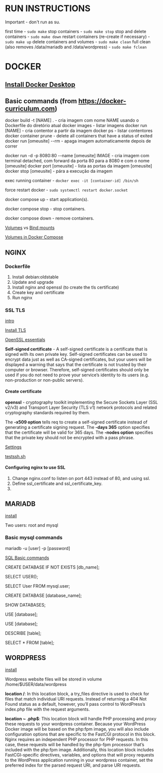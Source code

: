 # RUN INSTRUCTIONS

Important - don't run as su.

first time - `sudo make`
stop containers - `sudo make stop`
stop and delete containers - `sudo make down`
restart containers (re-create if necessary) - `sudo make up`
delete containers and volumes - `sudo make clean`
full clean (also removes /data/mariadb and /data/wordpress) - `sudo make fclean`

# DOCKER

## [Install Docker Desktop](https://docs.docker.com/desktop/install/linux/ubuntu/)

## Basic commands (from https://docker-curriculum.com)

docker build -t [NAME] . - cria imagem com nome NAME usando o Dockerfile do diretório atual
docker images - listar imagens
docker run [NAME] - cria contentor a partir da imagem
docker ps - listar contentores
docker container prune - delete all containers that have a status of exited
docker run [omeusite] --rm - apaga imagem automaticamente depois de correr

docker run -d -p 8080:80 --name [omeusite] IMAGE - cria imagem com terminal detached, com forward da porta 80 para a 8080 e com o nome [omeusite]
docker port [omeusite] - lista as portas da imagem [omeusite]
docker stop [omeusite] - pára a execução da imagem

exec running container - `docker exec -it [container-id] /bin/sh`

force restart docker - `sudo systemctl restart docker.socket`

docker compose up - start application(s).

docker compose stop - stop containers.

docker compose down - remove containers.

[Volumes](https://docs.docker.com/storage/volumes/) vs [Bind mounts](https://docs.docker.com/storage/bind-mounts/)

[Volumes in Docker Compose](https://docs.docker.com/compose/compose-file/07-volumes/)

## NGINX

### Dockerfile

1.  Install debian:oldstable
2.  Update and upgrade
3.  Install nginx and openssl (to create the tls certificate)
4.  Create key and certificate
5.  Run nginx


### SSL TLS

[intro](https://www.youtube.com/watch?v=EnY6fSng3Ew)

[Install TLS](https://www.digitalocean.com/community/tutorials/how-to-create-a-self-signed-ssl-certificate-for-nginx-in-ubuntu-20-04-1)

[OpenSSL essentials](https://www.digitalocean.com/community/tutorials/openssl-essentials-working-with-ssl-certificates-private-keys-and-csrs)

**Self-signed certificate** - A self-signed certificate is a certificate that is signed with its own private key. Self-signed certificates can be used to encrypt data just as well as CA-signed certificates, but your users will be displayed a warning that says that the certificate is not trusted by their computer or browser. Therefore, self-signed certificates should only be used if you do not need to prove your service’s identity to its users (e.g. non-production or non-public servers).

#### Create certificate

**openssl** - cryptography toolkit implementing the Secure Sockets Layer (SSL v2/v3) and Transport Layer Security (TLS v1) network protocols and related cryptography standards required by them.

The **-x509 option** tells req to create a self-signed certificate instead of generating a certificate signing request. The **-days 365** option specifies that the certificate will be valid for 365 days. The **-nodes option** specifies that the private key should not be encrypted with a pass phrase. 

[Settings](https://cipherlist.eu/)

[testssh.sh](https://github.com/drwetter/testssl.sh)

#### Configuring nginx to use SSL

1.  Change nginx.conf to listen on port 443 instead of 80, and using ssl.
2.  Define ssl_certificate and ssl_certificate_key.
3.  

## MARIADB

[install](https://www.digitalocean.com/community/tutorials/how-to-install-mariadb-on-ubuntu-20-04)

Two users: root and mysql

### Basic mysql commands


mariadb -u [user] -p [password]

[SQL Basic commands](https://www.w3schools.com/mysql/mysql_select.asp)

CREATE DATABASE IF NOT EXISTS [db_name];

<!-- Show current user -->
SELECT USER();

<!-- Show all users -->
SELECT User FROM mysql.user;

<!-- Create database -->
CREATE DATABASE [database_name];

<!-- Show databases -->
SHOW DATABASES;

<!-- Select database -->
USE [database];

<!-- Use database -->
USE [database];

<!-- Describe table -->
DESCRIBE [table];

<!-- Show all data from a table -->
SELECT * FROM [table];

## WORDPRESS

[install](https://wiki.alpinelinux.org/wiki/WordPress)

Wordpress website files will be stored in volume /home/$USER/data/wordpress

**location /**: In this location block, a try_files directive is used to check for files that match individual URI requests. Instead of returning a 404 Not Found status as a default, however, you’ll pass control to WordPress’s index.php file with the request arguments.

**location ~ \.php$**: This location block will handle PHP processing and proxy these requests to your wordpress container. Because your WordPress Docker image will be based on the php:fpm image, you will also include configuration options that are specific to the FastCGI protocol in this block. Nginx requires an independent PHP processor for PHP requests. In this case, these requests will be handled by the php-fpm processor that’s included with the php:fpm image. Additionally, this location block includes FastCGI-specific directives, variables, and options that will proxy requests to the WordPress application running in your wordpress container, set the preferred index for the parsed request URI, and parse URI requests.
